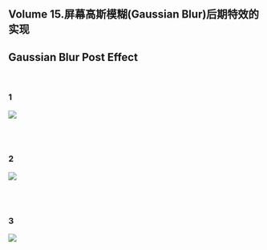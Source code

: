 ## Volume 15.屏幕高斯模糊(Gaussian Blur)后期特效的实现
## Gaussian Blur Post Effect

<br>

### 1

![](http://img.blog.csdn.net/20160710153647877)

<br><br>

### 2
![](http://img.blog.csdn.net/20160710154008897)

<br> <br>
### 3
![](http://img.blog.csdn.net/20160710154031224)
